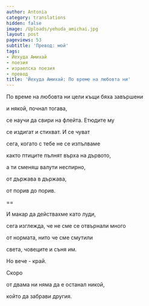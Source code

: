 ```yaml
---
author: Antonia
category: translations
hidden: false
image: /Uploads/yehuda_amichai.jpg
layout: post
pageviews: 53
subtitle: 'Превод: мой'
tags:
- Йехуда Амихай
- поезия
- израелска поезия
- превод
title: 'Йехуда Амихай: По време на любовта ни'
---
```


По време на любовта ни цели къщи бяха завършени

и някой, почнал тогава,

се научи да свири на флейта. Етюдите му

се издигат и стихват. И се чуват

сега, когато с тебе не се изпълваме

както птиците пълнят върха на дървото, 

а ти сменяш валути неспирно,

от държава в държава, 

от порив до порив. 

\==

И макар да действахме като луди, 

сега изглежда, че не сме се отвърнали много

от нормата, нито че сме смутили

света, човеците и съня им.

Но вече - край. 

Скоро

от двама ни няма да е останал никой, 

който да забрави другия.